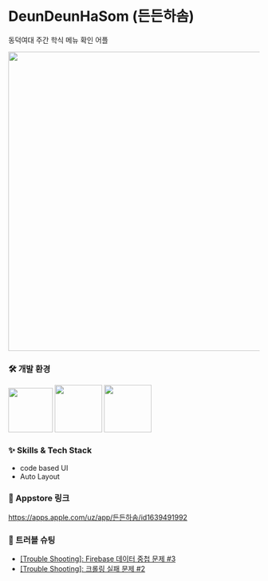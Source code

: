 # DeunDeunHaSom (든든하솜)
동덕여대 주간 학식 메뉴 확인 어플

<img width="600" src="https://github.com/wonhui-kim/DeunDeunHaSom_/assets/96123303/f5a26262-127e-4e76-94e4-7718f7c0e206">


### 🛠 개발 환경

<img width="89" src="https://img.shields.io/badge/iOS-13.0+-silver"> <img width="95" src="https://img.shields.io/badge/Xcode-14.1-blue"> <img width="95" src="https://img.shields.io/badge/Swift-5.7.1-orange"> 

### :sparkles: Skills & Tech Stack
- code based UI
- Auto Layout

### 🔗 Appstore 링크
https://apps.apple.com/uz/app/든든하솜/id1639491992

### 🚀 트러블 슈팅
- [[Trouble Shooting]: Firebase 데이터 중첩 문제 #3](https://github.com/wonhui-kim/DeunDeunHaSom_/issues/3)
- [[Trouble Shooting]: 크롤링 실패 문제 #2](https://github.com/wonhui-kim/DeunDeunHaSom_/issues/2)
